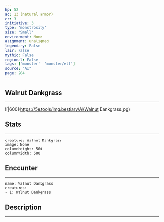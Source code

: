```yaml
---
hp: 52
ac: 13 (natural armor)
cr: 3
initiative: 3
type: 'monstrosity'    
size: 'Small'
environment: None
alignment: unaligned
legendary: False
lair: False
mythic: False
regional: False
tags: ['monster', 'monster/elf']
source: "AI"
page: 204
---
```


## Walnut Dankgrass
---

![|600](https://5e.tools/img/bestiary/AI/Walnut Dankgrass.jpg)

## Stats
---

```statblock
creature: Walnut Dankgrass
image: None
columnHeight: 500
columnWidth: 500
```

## Encounter
---

```encounter-table
name: Walnut Dankgrass
creatures:
- 1: Walnut Dankgrass
```

## Description
---




